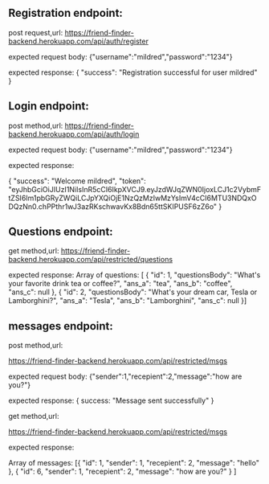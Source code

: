 ## Registration endpoint:

post request,url:
https://friend-finder-backend.herokuapp.com/api/auth/register

expected request body: 
{"username":"mildred","password":"1234"}

expected response:
{
  "success": "Registration successful for user mildred"
}

## Login endpoint:

post method,url:
https://friend-finder-backend.herokuapp.com/api/auth/login

expected request body:
{"username":"mildred","password":"1234"}

expected response: 

{
  "success": "Welcome mildred",
  "token": "eyJhbGciOiJIUzI1NiIsInR5cCI6IkpXVCJ9.eyJzdWJqZWN0IjoxLCJ1c2VybmFtZSI6Im1pbGRyZWQiLCJpYXQiOjE1NzQzMzIwMzYsImV4cCI6MTU3NDQxODQzNn0.chPPthr1wJ3azRKschwavKx8Bdn65ttSKIPUSF6zZ6o"
}



## Questions endpoint: 
get method,url:
https://friend-finder-backend.herokuapp.com/api/restricted/questions

expected response: 
Array of questions: 
[
  {
    "id": 1,
    "questionsBody": "What's your favorite drink tea or coffee?",
    "ans_a": "tea",
    "ans_b": "coffee",
    "ans_c": null
  },
  {
    "id": 2,
    "questionsBody": "What's your dream car, Tesla or Lamborghini?",
    "ans_a": "Tesla",
    "ans_b": "Lamborghini",
    "ans_c": null
  }]

## messages endpoint:

post method,url:

https://friend-finder-backend.herokuapp.com/api/restricted/msgs

expected request body: 
{"sender":1,"recepient":2,"message":"how are you?"}

expected response:
{ success: "Message sent successfully" }

get method,url:

https://friend-finder-backend.herokuapp.com/api/restricted/msgs

 expected response:

 Array of messages: 
   [{
    "id": 1,
    "sender": 1,
    "recepient": 2,
    "message": "hello"
  },
  {
    "id": 6,
    "sender": 1,
    "recepient": 2,
    "message": "how are you?"
  }
]





